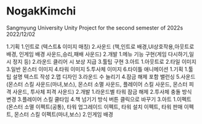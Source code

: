 # NogakKimchi
Sangmyung University Unity Project for the second semester of 2022s
2022/12/02
  
<DONE LIST>
1.기획
  1.인트로 (텍스트& 이미지 매칭)
  2.사운드 (책,인트로 배경,UI상호작용,아웃트로 배경, 인게임 배경 사운드,승리,패배 사운드)
2.개발
  1.메뉴 기능 구현(게임 다시하기,일시 정지 등)
  2.라운드 클리어 시 보상 지급
  3.툴팁 구현
3.아트
  1.아웃트로
  2.타일 이미지
  3.일반 몬스터 이미지
  4.타워 이미지
  5.투사체 이미지
  6.타이틀 애니메이션
  
<YET LIST>
1.기획
  1.툴팁 설명 텍스트 작성
  2.맵 디자인
  3.라운드 수 늘리기
  4.잠금 해제 포함 밸런싱
  5.사운드(몬스터 스킬 사운드(마녀,보스), 몬스터 소멸 사운드, 플레이어 스킬 사운드, 몬스터 피격 사운드, 투사체 피격 사운드)
2.개발
  1.라운드별 타워 잠금 해제
  2.투사체 충돌 방식 변경
  3.플레이어 스킬 쿨타임
  4.책 넘기기 방식 버튼 클릭으로 바꾸기
3.아트
  1.이펙트 (몬스터 소멸 이펙트(공통), 타워 업그레이드 이펙트, 타워 설치 이펙트, 타워 판매 이펙트, 몬스터 스킬 이펙트(마녀,보스)
  2.인게임 배경
